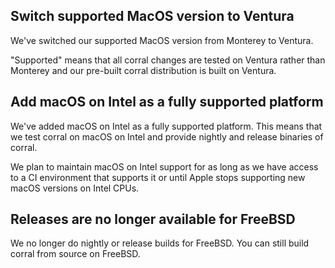 ## Switch supported MacOS version to Ventura

We've switched our supported MacOS version from Monterey to Ventura.

"Supported" means that all corral changes are tested on Ventura rather than Monterey and our pre-built corral distribution is built on Ventura.

## Add macOS on Intel as a fully supported platform

We've added macOS on Intel as a fully supported platform. This means that we test corral on macOS on Intel and provide nightly and release binaries of corral.

We plan to maintain macOS on Intel support for as long as we have access to a CI environment that supports it or until Apple stops supporting new macOS versions on Intel CPUs.

## Releases are no longer available for FreeBSD

We no longer do nightly or release builds for FreeBSD. You can still build corral from source on FreeBSD.

